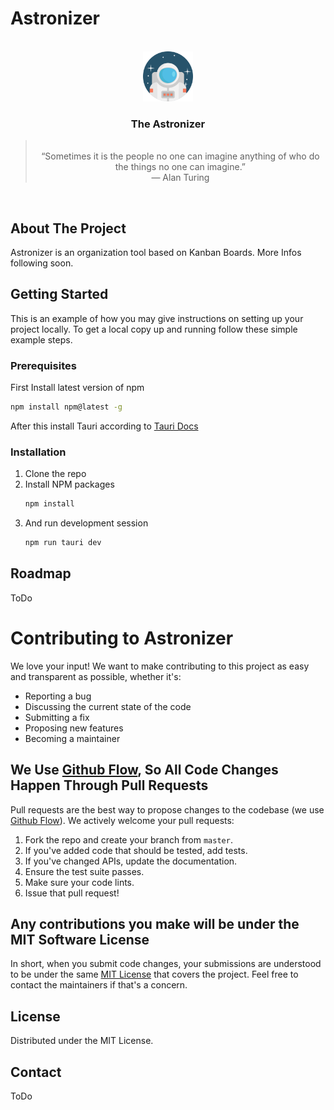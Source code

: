 # Astronizer





<!-- PROJECT LOGO -->
<br />
<div align="center">
  <a href="https://github.com/othneildrew/Best-README-Template">
    <img src="src-tauri\icons\icon.png" alt="Logo" width="80" height="80">
  </a>

  <h3 align="center">The Astronizer</h3>

> <br> “Sometimes it is the people no one can imagine anything of who do the things no one can imagine.” <br>
― Alan Turing  
<br>

  <p align="center">
    
  </p>
</div>







<!-- ABOUT THE PROJECT -->
## About The Project

Astronizer is an organization tool based on Kanban Boards. More Infos following soon.





<!-- GETTING STARTED -->
## Getting Started

This is an example of how you may give instructions on setting up your project locally.
To get a local copy up and running follow these simple example steps.

### Prerequisites

First Install latest version of npm
  ```sh
  npm install npm@latest -g
  ```

After this install Tauri according to [Tauri Docs](https://tauri.app/)

### Installation


1. Clone the repo
2. Install NPM packages
   ```sh
   npm install
   ```
3. And run development session
   ```sh
   npm run tauri dev
   ```

<!-- ROADMAP -->
## Roadmap

ToDo




<!-- CONTRIBUTING -->
# Contributing to Astronizer
We love your input! We want to make contributing to this project as easy and transparent as possible, whether it's:

- Reporting a bug
- Discussing the current state of the code
- Submitting a fix
- Proposing new features
- Becoming a maintainer


## We Use [Github Flow](https://guides.github.com/introduction/flow/index.html), So All Code Changes Happen Through Pull Requests
Pull requests are the best way to propose changes to the codebase (we use [Github Flow](https://guides.github.com/introduction/flow/index.html)). We actively welcome your pull requests:

1. Fork the repo and create your branch from `master`.
2. If you've added code that should be tested, add tests.
3. If you've changed APIs, update the documentation.
4. Ensure the test suite passes.
5. Make sure your code lints.
6. Issue that pull request!

## Any contributions you make will be under the MIT Software License
In short, when you submit code changes, your submissions are understood to be under the same [MIT License](http://choosealicense.com/licenses/mit/) that covers the project. Feel free to contact the maintainers if that's a concern.


<!-- LICENSE -->
## License

Distributed under the MIT License. 



<!-- CONTACT -->
## Contact

ToDo





